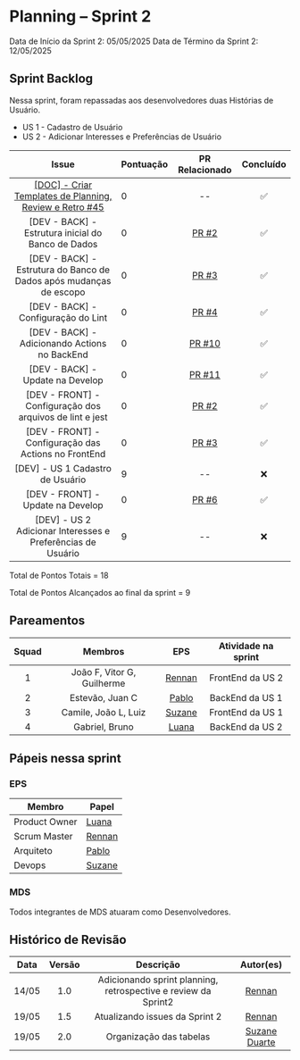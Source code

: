 # Planning – Sprint 2

Data de Início da Sprint 2: 05/05/2025
Data de Término da Sprint 2: 12/05/2025

## Sprint Backlog

Nessa sprint, foram repassadas aos desenvolvedores duas Histórias de Usuário. 

- US 1 - Cadastro de Usuário 
- US 2 - Adicionar Interesses e Preferências de Usuário 

| **Issue**                                                            | **Pontuação** | **PR Relacionado**| **Concluído** |
| :--------------------------------------------------------------------: | :------------- | :-----------: | :----:|
| [[DOC] - Criar Templates de Planning, Review e Retro #45](https://github.com/fga-eps-mds/2025.1-VaiPelaSombra-docs/issues/45)| 0             |       --       | ✅ |
| [DEV - BACK] - Estrutura inicial do Banco de Dados | 0 | [PR #2](https://github.com/fga-eps-mds/2025.1-VaiPelaSombra-BackEnd/pull/2 ) |✅|
| [DEV - BACK] - Estrutura do Banco de Dados após mudanças de escopo | 0 | [PR #3](https://github.com/fga-eps-mds/2025.1-VaiPelaSombra-BackEnd/pull/3) |✅|
| [DEV - BACK] - Configuração do Lint | 0 | [PR #4](https://github.com/fga-eps-mds/2025.1-VaiPelaSombra-BackEnd/pull/4) |✅|
| [DEV - BACK] - Adicionando Actions no BackEnd | 0 | [PR #10](https://github.com/fga-eps-mds/2025.1-VaiPelaSombra-BackEnd/pull/10) |✅|
| [DEV - BACK] - Update na Develop | 0 | [PR #11](https://github.com/fga-eps-mds/2025.1-VaiPelaSombra-BackEnd/pull/11) |✅|
| [DEV - FRONT] - Configuração dos arquivos de lint e jest  | 0 | [PR #2](https://github.com/fga-eps-mds/2025.1-VaiPelaSombra-FrontEnd/pull/2) |✅|
| [DEV - FRONT] - Configuração das Actions no FrontEnd | 0 | [PR #3](https://github.com/fga-eps-mds/2025.1-VaiPelaSombra-FrontEnd/pull/3) |✅|
| [DEV] - US 1 Cadastro de Usuário | 9             | --       | ❌ |
| [DEV - FRONT] - Update na Develop | 0             | [PR #6](https://github.com/fga-eps-mds/2025.1-VaiPelaSombra-FrontEnd/pull/6)       | ✅ |
| [DEV] - US 2 Adicionar Interesses e Preferências de Usuário  | 9             |  --      | ❌ |

Total de Pontos Totais = 18

Total de Pontos Alcançados ao final da sprint = 9

## Pareamentos

| Squad | Membros | EPS | Atividade na sprint |
|:--------: | :-------: | :-------:| :-----:|
| 1 | João F, Vitor G, Guilherme | [Rennan](https://github.com/renannOgomes) | FrontEnd da US 2 |
| 2 | Estevão, Juan C | [Pablo](https://github.com/PabloGJBS) | BackEnd da US 1 |
| 3 | Camile, João L, Luiz | [Suzane](https://github.com/suzaneaduarte) | FrontEnd da US 1|
| 4 | Gabriel, Bruno | [Luana](https://github.com/luanatorress) | BackEnd da US 2|

## Pápeis nessa sprint

### EPS
Membro| Papel
------------ | --------------
Product Owner | [Luana](https://github.com/luanatorress) 
Scrum Master | [Rennan](https://github.com/renannOgomes)
Arquiteto | [Pablo](https://github.com/PabloGJBS)
Devops | [Suzane](https://github.com/suzaneaduarte)

### MDS
Todos integrantes de MDS atuaram como Desenvolvedores. 

## Histórico de Revisão
| Data | Versão | Descrição | Autor(es)|
|:----:|:------:|:---------:|:--------:|
| 14/05 | 1.0 | Adicionando sprint planning, retrospective e review da Sprint2| [Rennan](https://github.com/renannOgomes)|
| 19/05 | 1.5 | Atualizando issues da Sprint 2 | [Rennan](https://github.com/renannOgomes)|
| 19/05 | 2.0 | Organização das tabelas | [Suzane Duarte](https://github.com/suzaneaduarte)|